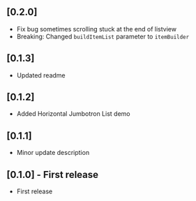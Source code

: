 ## [0.2.0]
- Fix bug sometimes scrolling stuck at the end of listview
- Breaking: Changed `buildItemList` parameter to `itemBuilder`

## [0.1.3]
- Updated readme

## [0.1.2]
- Added Horizontal Jumbotron List demo

## [0.1.1]
- Minor update description

## [0.1.0] - First release
- First release
